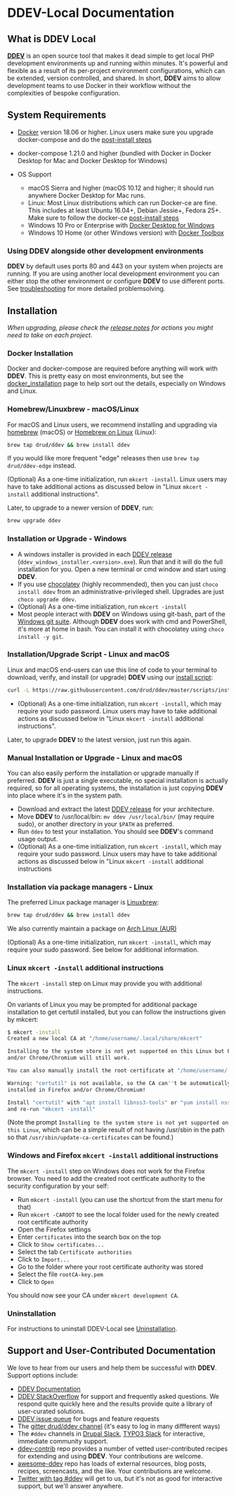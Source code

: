 # DDEV-Local Documentation

## What is DDEV Local

**[DDEV](https://github.com/drud/ddev/#readme)** is an open source tool that
makes it dead simple to get local PHP development environments up and running
within minutes. It's powerful and flexible as a result of its per-project
environment configurations, which can be extended, version controlled, and
shared. In short, **DDEV** aims to allow development teams to use Docker in
their workflow without the complexities of bespoke configuration.

## System Requirements

* [Docker](https://www.docker.com/community-edition) version 18.06 or higher.
  Linux users make sure you upgrade docker-compose and do the
  [post-install steps](https://docs.docker.com/install/linux/linux-postinstall/#manage-docker-as-a-non-root-user)
* docker-compose 1.21.0 and higher (bundled with Docker in Docker Desktop for
  Mac and Docker Desktop for Windows)
* OS Support

  * macOS Sierra and higher (macOS 10.12 and higher; it should run anywhere
    Docker Desktop for Mac runs.
  * Linux: Most Linux distributions which can run Docker-ce are fine. This
    includes at least Ubuntu 16.04+, Debian Jessie+, Fedora 25+. Make sure to
    follow the docker-ce [post-install steps](https://docs.docker.com/install/linux/linux-postinstall/#manage-docker-as-a-non-root-user)
  * Windows 10 Pro or Enterprise with [Docker Desktop for Windows](https://docs.docker.com/docker-for-windows/install/)
  * Windows 10 Home (or other Windows version) with [Docker Toolbox](https://docs.docker.com/toolbox/toolbox_install_windows/)

### Using DDEV alongside other development environments

**DDEV** by default uses ports 80 and 443 on your system when projects are running.
If you are using another local development environment you can either stop the
other environment or configure **DDEV** to use different ports. See [troubleshooting](users/troubleshooting.md#unable-listen)
for more detailed problemsolving.

## Installation

*When upgrading, please check the [release notes](https://github.com/drud/ddev/releases)
for actions you might need to take on each project.*

### Docker Installation

Docker and docker-compose are required before anything will work with **DDEV**.
This is pretty easy on most environments, but see the [docker_installation](users/docker_installation.md)
page to help sort out the details, especially on Windows and Linux.

### Homebrew/Linuxbrew - macOS/Linux

For macOS and Linux users, we recommend installing and upgrading via [homebrew](https://brew.sh/)
(macOS) or [Homebrew on Linux](https://docs.brew.sh/Homebrew-on-Linux) (Linux):

```sh
brew tap drud/ddev && brew install ddev
```

If you would like more frequent "edge" releases then use `brew tap drud/ddev-edge`
instead.

(Optional) As a one-time initialization, run `mkcert -install`. Linux users may
have to take additional actions as discussed below in "Linux `mkcert -install`
additional instructions".

Later, to upgrade to a newer version of **DDEV**, run:

```sh
brew upgrade ddev
```

### Installation or Upgrade - Windows

* A windows installer is provided in each [DDEV release](https://github.com/drud/ddev/releases)
  (`ddev_windows_installer.<version>.exe`). Run that and it will do the full
  installation for you. Open a new terminal or cmd window and start using **DDEV**.
* If you use [chocolatey](https://chocolatey.org/) (highly recommended), then
  you can just `choco install ddev` from an administrative-privileged shell.
  Upgrades are just `choco upgrade ddev`.
* (Optional) As a one-time initialization, run `mkcert -install`
* Most people interact with **DDEV** on Windows using git-bash, part of the
  [Windows git suite](https://git-scm.com/download/win). Although **DDEV** does
  work with cmd and PowerShell, it's more at home in bash. You can install it
  with chocolatey using `choco install -y git`.

### Installation/Upgrade Script - Linux and macOS

Linux and macOS end-users can use this line of code to your terminal to
download, verify, and install (or upgrade) **DDEV** using our
[install script](https://github.com/drud/ddev/blob/master/scripts/install_ddev.sh):

```sh
curl -L https://raw.githubusercontent.com/drud/ddev/master/scripts/install_ddev.sh | bash
```

* (Optional) As a one-time initialization, run `mkcert -install`, which may
  require your sudo password. Linux users may have to take additional actions as
  discussed below in "Linux `mkcert -install` additional instructions".

Later, to upgrade **DDEV** to the latest version, just run this again.

### Manual Installation or Upgrade - Linux and macOS

You can also easily perform the installation or upgrade manually if preferred.
**DDEV** is just a single executable, no special installation is actually required,
so for all operating systems, the installation is just copying **DDEV** into place
where it's in the system path.

* Download and extract the latest [DDEV release](https://github.com/drud/ddev/releases)
  for your architecture.
* Move **DDEV** to /usr/local/bin: `mv ddev /usr/local/bin/` (may require sudo),
  or another directory in your `$PATH` as preferred.
* Run `ddev` to test your installation. You should see **DDEV**'s command usage
  output.
* (Optional) As a one-time initialization, run `mkcert -install`, which may
  require your sudo password. Linux users may have to take additional actions as
  discussed below in "Linux `mkcert -install` additional instructions

### Installation via package managers - Linux

The preferred Linux package manager is [Linuxbrew](http://linuxbrew.sh/):

```sh
brew tap drud/ddev && brew install ddev
```

We also currently maintain a package on [Arch Linux (AUR)](https://aur.archlinux.org/packages/ddev-bin/)

(Optional) As a one-time initialization, run `mkcert -install`, which may
require your sudo password. See below for additional information.

### Linux `mkcert -install` additional instructions

The `mkcert -install` step on Linux may provide you with additional instructions.

On variants of Linux you may be prompted for additional package installation to
get certutil installed, but you can follow the instructions given by mkcert:

```sh
$ mkcert -install
Created a new local CA at "/home/username/.local/share/mkcert"

Installing to the system store is not yet supported on this Linux but Firefox
and/or Chrome/Chromium will still work.

You can also manually install the root certificate at "/home/username/.local/share/mkcert/rootCA.pem".

Warning: "certutil" is not available, so the CA can''t be automatically
installed in Firefox and/or Chrome/Chromium!

Install "certutil" with "apt install libnss3-tools" or "yum install nss-tools"
and re-run "mkcert -install"
```
  
(Note the prompt `Installing to the system store is not yet supported on this Linux`,
which can be a simple result of not having /usr/sbin in the path so that
`/usr/sbin/update-ca-certificates` can be found.)

### Windows and Firefox `mkcert -install` additional instructions

The `mkcert -install` step on Windows does not work for the Firefox browser.
You need to add the created root certficate authority to the security
configuration by your self:

* Run `mkcert -install` (you can use the shortcut from the start menu for that)
* Run `mkcert -CAROOT` to see the local folder used for the newly created root
  certificate authority
* Open the Firefox settings
* Enter `certificates` into the search box on the top
* Click to `Show certificates...`
* Select the tab `Certificate authorities`
* Click to `Import...`
* Go to the folder where your root certificate authority was stored
* Select the file `rootCA-key.pem`
* Click to `Open`

You should now see your CA under `mkcert development CA`.

### Uninstallation

For instructions to uninstall DDEV-Local see [Uninstallation](users/uninstall.md).

## Support and User-Contributed Documentation

We love to hear from our users and help them be successful with **DDEV**. Support
options include:

* [DDEV Documentation](users/faq.md)
* [DDEV StackOverflow](https://stackoverflow.com/questions/tagged/ddev) for
  support and frequently asked questions. We respond quite quickly here and the
  results provide quite a library of user-curated solutions.
* [DDEV issue queue](https://github.com/drud/ddev/issues) for bugs and feature
  requests
* The [gitter drud/ddev channel](https://gitter.im/drud/ddev) (it's easy to log
  in many diffferent ways)
* The `#ddev` channels in [Drupal Slack](https://www.drupal.org/slack),
  [TYPO3 Slack](https://my.typo3.org/index.php?id=35) for interactive, immediate
  community support.
* [ddev-contrib](https://github.com/drud/ddev-contrib) repo provides a number of
  vetted user-contributed recipes for extending and using **DDEV**. Your
  contributions are welcome.
* [awesome-ddev](https://github.com/drud/awesome-ddev) repo has loads of
  external resources, blog posts, recipes, screencasts, and the like. Your
  contributions are welcome.
* [Twitter with tag #ddev](https://twitter.com/search?q=%23ddev&src=typd&f=live)
  will get to us, but it's not as good for interactive support, but we'll answer
  anywhere.
